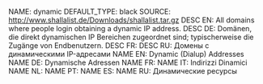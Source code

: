NAME:   dynamic
DEFAULT_TYPE: black
SOURCE: http://www.shallalist.de/Downloads/shallalist.tar.gz
DESC EN: All domains where people login obtaining a dynamic IP address.
DESC DE: Domänen, die direkt dynamischen IP Bereichen zugeordnet sind; typischerweise die Zugänge von Endbenutzern.
DESC FR:
DESC RU: Домены с динамическими IP-адресами
NAME EN: Dynamic (Dialup) Addresses
NAME DE: Dynamische Adressen
NAME FR:
NAME IT: Indirizzi Dinamici
NAME NL:
NAME PT:
NAME ES:
NAME RU: Динамические ресурсы

